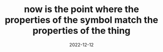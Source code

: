 ---
title: "now is the point where the properties of the symbol match the properties of the thing"
date: 2022-12-12
related: "a thing has no type. Type is defined by the observer."
type: fragment
tags:
  - now
  - fragment
---
